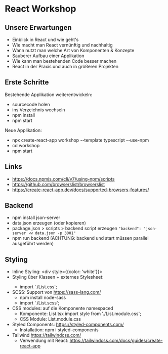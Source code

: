 # React Workshop

## Unsere Erwartungen

- Einblick in React und wie geht's
- Wie macht man React vernünftig und nachhaltig
- Wann nutzt man welche Art von Komponenten & Konzepte
- Sauberer Aufbau einer Applikation
- Wie kann man bestehenden Code besser machen
- React in der Praxis und auch in größeren Projekten

## Erste Schritte

Bestehende Applikation weiterentwickeln:

- sourcecode holen
- ins Verzeichnis wechseln
- npm install
- npm start

Neue Applikation:

- npx create-react-app workshop --template typescript --use-npm
- cd workshop
- npm start

## Links

- https://docs.npmjs.com/cli/v7/using-npm/scripts
- https://github.com/browserslist/browserslist
- https://create-react-app.dev/docs/supported-browsers-features/

## Backend

- npm install json-server
- data.json erzeugen (oder kopieren)
- package.json > scripts > backend script erzeugen
  `"backend": "json-server -w data.json -p 3001"`
- npm run backend (ACHTUNG: backend und start müssen parallel ausgeführt werden)

## Styling

- Inline Styling: <div style={{color: 'white'}}>
- Styling über Klassen + externes Stylesheet: <div className="foo">
  - import './List.css';
- SCSS: Support von https://sass-lang.com/
  - npm install node-sass
  - import './List.scss';
- CSS modules: auf die Komponente namespaced
  - Komponente: List.tsx
    import style from './List.module.css';
    <div className={style.foo}>
  - CSS Module: List.module.css
- Styled Components: https://styled-components.com/
  - Installation: npm i styled-components
- Tailwind https://tailwindcss.com/
  - Verwendung mit React: https://tailwindcss.com/docs/guides/create-react-app
